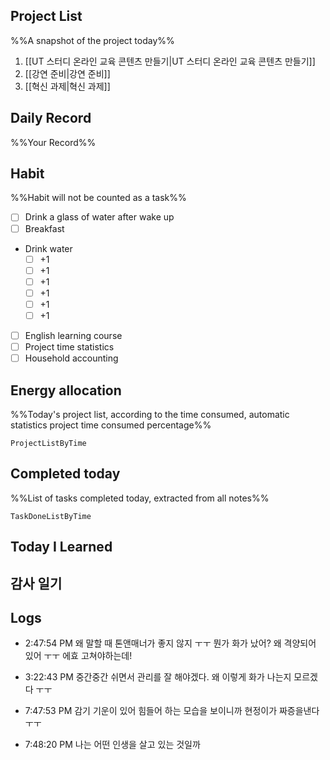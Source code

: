 ## Project List
%%A snapshot of the project today%%
1. [[UT 스터디 온라인 교육 콘텐츠 만들기|UT 스터디 온라인 교육 콘텐츠 만들기]]
2. [[강연 준비|강연 준비]]
3. [[혁신 과제|혁신 과제]]

## Daily Record
%%Your Record%%

## Habit
%%Habit will not be counted as a task%%
- [ ] Drink a glass of water after wake up
- [ ] Breakfast
- Drink water
	- [ ] +1
	- [ ] +1
	- [ ] +1
	- [ ] +1
	- [ ] +1
	- [ ] +1
- [ ] English learning course
- [ ] Project time statistics
- [ ] Household accounting

## Energy allocation
%%Today's project list, according to the time consumed, automatic statistics project time consumed percentage%%
```LifeOS
ProjectListByTime
```

## Completed today
%%List of tasks completed today, extracted from all notes%%
```LifeOS
TaskDoneListByTime
```


## Today I Learned


## 감사 일기


## Logs
- 2:47:54 PM 왜 말할 때 톤앤매너가 좋지 않지 ㅜㅜ 뭔가 화가 났어? 왜 격양되어 있어 ㅜㅜ 에효 고쳐야하는데!
- 3:22:43 PM 중간중간 쉬면서 관리를 잘 해야겠다. 왜 이렇게 화가 나는지 모르겠다 ㅜㅜ
- 7:47:53 PM 감기 기운이 있어 힘들어 하는 모습을 보이니까 현정이가 짜증을낸다 ㅜㅜ

- 7:48:20 PM 나는 어떤 인생을 살고 있는 것일까
